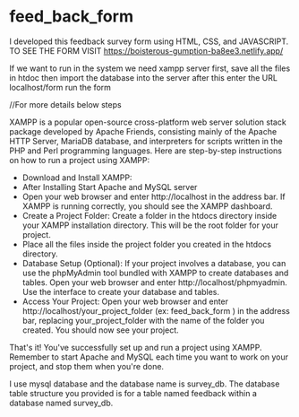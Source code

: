 # feed_back_form
I developed this feedback survey form using HTML, CSS, and JAVASCRIPT. TO SEE THE FORM VISIT https://boisterous-gumption-ba8ee3.netlify.app/

If we want to run in  the system we need xampp server
first, save all the files in htdoc then import the database into the server after this enter the URL localhost/form 
run the form

//For more details below steps

XAMPP is a popular open-source cross-platform web server solution stack package developed by Apache Friends, consisting mainly of the Apache HTTP Server, MariaDB database, and interpreters for scripts written in the PHP and Perl programming languages. Here are step-by-step instructions on how to run a project using XAMPP:

* Download and Install XAMPP:
* After Installing Start Apache and MySQL server
* Open your web browser and enter http://localhost in the address bar. If XAMPP is running correctly, you should see the XAMPP dashboard.
* Create a Project Folder:
  Create a folder in the htdocs directory inside your XAMPP installation directory. This will be the root folder for your project.
* Place all the files inside the project folder you created in the htdocs directory.
* Database Setup (Optional):
  If your project involves a database, you can use the phpMyAdmin tool bundled with XAMPP to create databases and tables.
  Open your web browser and enter http://localhost/phpmyadmin.
  Use the interface to create your database and tables.
* Access Your Project:
  Open your web browser and enter http://localhost/your_project_folder (ex: feed_back_form ) in the address bar, replacing your_project_folder 
  with the name of the folder you created. You should now see your project.
 
That's it! You've successfully set up and run a project using XAMPP. Remember to start Apache and MySQL each time you want to work on your project, 
and stop them when you're done.


I use mysql database and the database name is survey_db.
The database table structure you provided is for a table named feedback within a database named survey_db.
